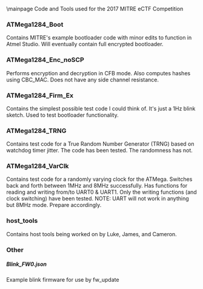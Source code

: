 \mainpage 
Code and Tools used for the 2017 MITRE eCTF Competition

### ATMega1284_Boot
Contains MITRE's example bootloader code with minor edits to function in Atmel Studio. Will eventually contain full encrypted bootloader.

### ATMega1284_Enc_noSCP
Performs encryption and decryption in CFB mode. Also computes hashes using CBC_MAC. Does not have any side channel resistance.

### ATMega1284_Firm_Ex
Contains the simplest possible test code I could think of. It's just a 1Hz blink sketch. Used to test bootloader functionality.

### ATMega1284_TRNG
Contains test code for a True Random Number Generator (TRNG) based on watchdog timer jitter. The code has been tested. The randomness has not.

### ATMega1284_VarClk
Contains test code for a randomly varying clock for the ATMega. Switches back and forth between 1MHz and 8MHz successfully. Has functions for reading and writing from/to UART0 & UART1. Only the writing functions (and clock switching) have been tested.
NOTE: UART will not work in anything but 8MHz mode. Prepare accordingly.

### host_tools
Contains host tools being worked on by Luke, James, and Cameron.


### Other

##### Blink_FW0.json
Example blink firmware for use by fw_update

